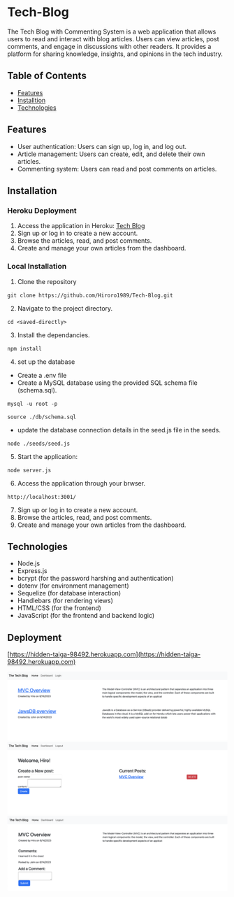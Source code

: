 # Tech-Blog

The Tech Blog with Commenting System is a web application that allows users to read and interact with blog articles. Users can view articles, post comments, and engage in discussions with other readers. It provides a platform for sharing knowledge, insights, and opinions in the tech industry.

## Table of Contents

- [Features](#features)
- [Installtion](#installation)
- [Technologies](#technologies)

## Features

- User authentication: Users can sign up, log in, and log out.
- Article management: Users can create, edit, and delete their own articles.
- Commenting system: Users can read and post comments on articles.

## Installation

### Heroku Deployment

1. Access the application in Heroku: [Tech Blog](https://hidden-taiga-98492.herokuapp.com)
2. Sign up or log in to create a new account.
3. Browse the articles, read, and post comments.
4. Create and manage your own articles from the dashboard.

### Local Installation

1. Clone the repository
```
git clone https://github.com/Hiroro1989/Tech-Blog.git
```
2. Navigate to the project directory.
```
cd <saved-directly>
```
3. Install the dependancies.
```
npm install
```
4. set up the database
- Create a .env file
- Create a MySQL database using the provided SQL schema file (schema.sql).
```
mysql -u root -p
```
```
source ./db/schema.sql
```
- update the database connection details in the seed.js file in the seeds.
``` 
node ./seeds/seed.js
```
5. Start the application:
```
node server.js
```
6. Access the application through your brwser.
```
http://localhost:3001/
```
7. Sign up or log in to create a new account.
8. Browse the articles, read, and post comments.
9. Create and manage your own articles from the dashboard.

## Technologies

- Node.js
- Express.js
- bcrypt (for the password harshing and authentication)
- dotenv (for environment management)
- Sequelize (for database interaction)
- Handlebars (for rendering views)
- HTML/CSS (for the frontend)
- JavaScript (for the frontend and backend logic)

## Deployment

[https://hidden-taiga-98492.herokuapp.com](https://hidden-taiga-98492.herokuapp.com)

![screenShot](./lib/1.png)
![screenShot](./lib/2.png)
![screenShot](./lib/3.png)


